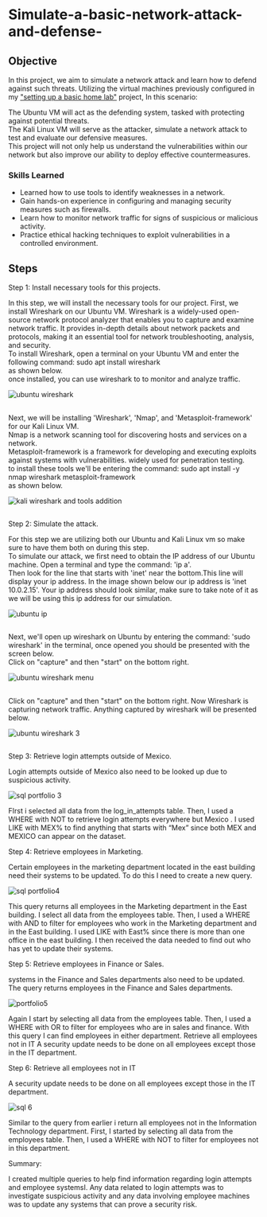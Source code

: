 # Simulate-a-basic-network-attack-and-defense-

## Objective

In this project, we aim to simulate a network attack and learn how to defend against such threats. Utilizing the virtual machines previously configured in my <a href="https://github.com/VegaL101/Setting-up-a-basic-home-lab">"setting up a basic home lab"</a> project, In this scenario:

The Ubuntu VM will act as the defending system, tasked with protecting against potential threats.<br>
The Kali Linux VM will serve as the attacker, simulate a network attack to test and evaluate our defensive measures.<br>
This project will not only help us understand the vulnerabilities within our network but also improve our ability to deploy effective countermeasures.



### Skills Learned

- Learned how to use tools to identify weaknesses in a network.
- Gain hands-on experience in configuring and managing security measures such as firewalls.
- Learn how to monitor network traffic for signs of suspicious or malicious activity.
- Practice ethical hacking techniques to exploit vulnerabilities in a controlled environment.  
  


## Steps


Step 1:
Install necessary tools for this projects.

In this step, we will install the necessary tools for our project. First, we install Wireshark on our Ubuntu VM. Wireshark is a widely-used open-source network protocol analyzer that enables you to capture and examine network traffic. It provides in-depth details about network packets and protocols, making it an essential tool for network troubleshooting, analysis, and security.<br>
To install Wireshark, open a terminal on your Ubuntu VM and enter the following command: sudo apt install wireshark<br>
as shown below.<br>
once installed, you can use wireshark to to monitor and analyze traffic.

![ubuntu wireshark](https://github.com/user-attachments/assets/224dfe18-d01b-4d46-b1c0-cd66132300e9)

##
  
Next, we will be installing 'Wireshark', 'Nmap', and 'Metasploit-framework' for our Kali Linux VM.<br> Nmap is a network scanning tool for discovering hosts and services on a network.<br> Metasploit-framework is a framework for developing and executing exploits against systems with vulnerabilities. widely used for penetration testing.<br> to install these tools we'll be entering the command: sudo apt install -y nmap wireshark metasploit-framework <br>
as shown below.
  
![kali wireshark and tools addition](https://github.com/user-attachments/assets/0f8ed183-d66f-429a-803d-4fb94054862d)

  ##
  Step 2:
  Simulate the attack.
  
For this step we are utilizing both our Ubuntu and Kali Linux vm so make sure to have them both on during this step.<br>
To simulate our attack, we first need to obtain the IP address of our Ubuntu machine. Open a terminal and type the command: 'ip a'. <br>Then look for the line that starts with 'inet' near the bottom.This line will display your ip address. In the image shown below our ip address is 'inet 10.0.2.15'. Your ip address should look similar, make sure to take note of it as we will be using this ip address for our simulation.
  
 ![ubuntu ip](https://github.com/user-attachments/assets/590c5758-8f99-416f-9df2-895743023ec8)

##
  
  Next, we'll open up wireshark on Ubuntu by entering the command: 'sudo wireshark' in the terminal, once opened you should be presented with the screen below.<br>
  Click on "capture" and then "start" on the bottom right.
  
  ![ubuntu wireshark menu](https://github.com/user-attachments/assets/488576cb-b7ab-4087-9221-4f3f8cab2a7b)

  ##

Click on "capture" and then "start" on the bottom right. Now Wireshark is capturing network traffic. Anything captured by wireshark will be presented below. 

![ubuntu wireshark 3](https://github.com/user-attachments/assets/f1642461-cf36-45f5-b03e-834ae3a12122)

  ##
  

  Step 3:
  Retrieve login attempts outside of Mexico.
  
  Login attempts outside of Mexico also need to be looked up due to suspicious activity.
  
  ![sql portfolio 3](https://github.com/VegaL101/computer-updates-lab/assets/166334918/0249c5d3-1ebc-4e9b-86e7-e762e82732a1)
  
  FIrst i selected all data from the log_in_attempts table. Then, I used a WHERE  with NOT to retrieve login attempts everywhere but Mexico . I used LIKE with MEX% to find anything that starts with “Mex”  since both MEX and MEXICO can appear on the dataset. 
  
  
  
  Step 4:
  Retrieve employees in Marketing.
  
  Certain employees in the marketing department located in the east building need their systems to be updated. To do this I need to create a new query. 
  
  ![sql portfolio4](https://github.com/VegaL101/computer-updates-lab/assets/166334918/980714e7-7e94-4ac1-b61a-d12cca4a71bb)
  
  This query returns all employees in the Marketing department in the East building. I select all data from the employees table. Then, I used a WHERE with AND to filter for employees who work in the Marketing department and in the East building. I used LIKE with East% since there is more than one office in the east building. I then received the data needed to find out who has yet to update their systems.
  
  
  
  Step 5:
  Retrieve employees in Finance or Sales.
  
  systems in the Finance and Sales departments also need to be updated. The query returns employees in the Finance and Sales departments.
  
  ![portfolio5](https://github.com/VegaL101/computer-updates-lab/assets/166334918/03c97169-b1ee-4339-8444-faa31d408c97)
  
  Again I start by selecting all data from the employees table. Then, I used a WHERE  with OR to filter for employees who are in sales and finance. With this query I can find employees in either department.
  Retrieve all employees not in IT
  A security update needs to be done on all employees except those in the IT department.
  
  
  
  Step 6:
  Retrieve all employees not in IT
  
  A security update needs to be done on all employees except those in the IT department.
  
  ![sql 6](https://github.com/VegaL101/computer-updates-lab/assets/166334918/512b9716-6f59-431f-b031-8179db973824)
  
  
  Similar to the query from earlier i return all employees not in the Information Technology department. First, I started by selecting all data from the employees table. Then, I used a WHERE  with NOT to filter for employees not in this department.
  
  
  Summary:

I created multiple queries to help find information regarding login attempts and employee systemsI. Any data related to login attempts was to investigate suspicious activity and any data involving employee machines was to update any systems that can prove a security risk.








